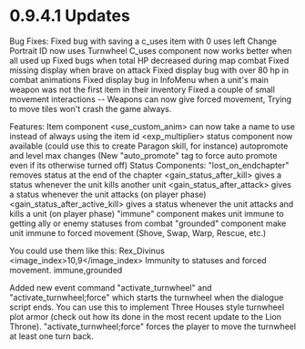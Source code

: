 # 0.9.4.1 Updates

Bug Fixes:
Fixed bug with saving a c_uses item with 0 uses left
Change Portrait ID now uses Turnwheel
C_uses component now works better when all used up
Fixed bugs when total HP decreased during map combat
Fixed missing display when brave on attack
Fixed display bug with over 80 hp in combat animations
Fixed display bug in InfoMenu when a unit's main weapon was not the first item in their inventory
Fixed a couple of small movement interactions -- Weapons can now give forced movement, Trying to move tiles won't crash the game always.

Features:
Item component <use_custom_anim> can now take a name to use instead of always using the item id
<exp_multiplier> status component now available (could use this to create Paragon skill, for instance)
autopromote and level max changes (New "auto_promote" tag to force auto promote even if its otherwise turned off)
Status Components:
"lost_on_endchapter" removes status at the end of the chapter
<gain_status_after_kill> gives a status whenever the unit kills another unit
<gain_status_after_attack> gives a status whenever the unit attacks (on player phase)
<gain_status_after_active_kill> gives a status whenever the unit attacks and kills a unit (on player phase)
"immune" component makes unit immune to getting ally or enemy statuses from combat
"grounded" component make unit immune to forced movement (Shove, Swap, Warp, Rescue, etc.)

You could use them like this:
    <status name="Rex Divinus">
        <id>Rex_Divinus</id>
        <image_index>10,9</image_index>
        <desc>Immunity to statuses and forced movement.</desc>
        <components>immune,grounded</components>
    </status>

Added new event command "activate_turnwheel" and "activate_turnwheel;force" which starts the turnwheel when the dialogue script ends. You can use this to implement Three Houses style turnwheel plot armor (check out how its done in the most recent update to the Lion Throne). "activate_turnwheel;force" forces the player to move the turnwheel at least one turn back.
